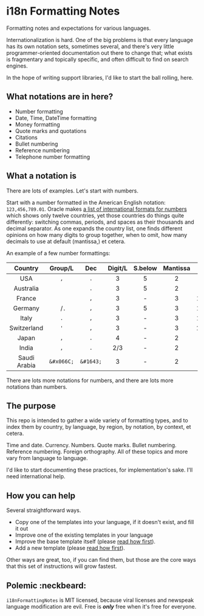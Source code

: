 i18n Formatting Notes
=====================

Formatting notes and expectations for various languages.

Internationalization is hard.  One of the big problems is that every language has its own notation sets,
sometimes several, and there's very little programmer-oriented documentation out there to change that; what
exists is fragmentary and topically specific, and often difficult to find on search engines.

In the hope of writing support libraries, I'd like to start the ball rolling, here.



What notations are in here?
---------------------------

* Number formatting
* Date, Time, DateTime formatting
* Money formatting
* Quote marks and quotations
* Citations
* Bullet numbering
* Reference numbering
* Telephone number formatting



What a notation is
------------------

There are lots of examples.  Let's start with numbers.

Start with a number formatted in the American English notation: `123,456,789.01`.  Oracle makes [a list of
international formats for numbers](http://docs.oracle.com/cd/E19455-01/806-0169/overview-9/index.html)
which shows only twelve countries, yet those countries do things quite differently: switching commas, periods,
and spaces as their thousands and decimal separator.  As one expands the country list, one finds different
opinions on how many digits to group together, when to omit, how many decimals to use at default (mantissa,)
et cetera.

An example of a few number formattings:

| Country       | Group/L    | Dec       | Digit/L | S.below | Mantissa | Sample                             |
|:-------------:|:----------:|:---------:|:-------:|:-------:|:--------:|:----------------------------------:|
| USA           | `,`        | `.`       | 3       | 5       | 2        | 123,456,789.01                     |
| Australia     | ` `        | `.`       | 3       | 5       | 2        | 123 456 789.01                     |
| France        | ` `        | `,`       | 3       | -       | 3        | 123 456 789,012                    |
| Germany       | ` `/`.`    | `,`       | 3       | 5       | 3        | 123 456.789,012                    |
| Italy         | `.`        | `,`       | 3       | -       | 3        | 123.456.789,012                    |
| Switzerland   | `'`        | `,`       | 3       | -       | 3        | 123'456'789,012                    |
| Japan         | `,`        | `.`       | 4       | -       | 2        | 1,2345,6789.01                     |
| India         | `,`        | `.`       | 2/3     | -       | 2        | 12,34,56,789.01                    |
| Saudi Arabia  | `&#x066C;` | `&#1643;` | 3       | -       | 2        | 123&#x066C;456&#x066C;789&#1643;01 |

There are lots more notations for numbers, and there are lots more notations than numbers.



The purpose
-----------

This repo is intended to gather a wide variety of formatting types, and to index them by country, by language,
by region, by notation, by context, et cetera.

Time and date.  Currency.  Numbers.  Quote marks.  Bullet numbering.  Reference numbering.  Foreign
orthography. All of these topics and more vary from language to language.

I'd like to start documenting these practices, for implementation's sake.  I'll need international help.



How you can help
----------------

Several straightforward ways.

* Copy one of the templates into your language, if it doesn't exist, and fill it out
* Improve one of the existing templates in your language
* Improve the base template itself (please [read how first](#)).
* Add a new template (please [read how first](#)).

Other ways are great, too, if you can find them, but those are the core ways that this set of instructions
will grow fastest.



Polemic :neckbeard:
-------------------

`i18nFormattingNotes` is MIT licensed, because viral licenses and newspeak language modification are evil.
Free is ***only*** free when it's free for everyone.
